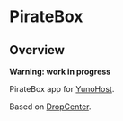 # PirateBox
## Overview

**Warning: work in progress**

PirateBox app for [YunoHost](http://yunohost.org/).

Based on [DropCenter](http://projet.idleman.fr/dropcenter/).
